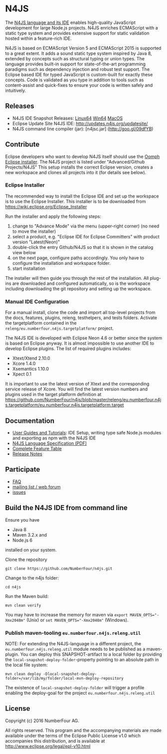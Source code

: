 # N4JS

The [N4JS language and its IDE](https://numberfour.github.io/n4js) enables high-quality JavaScript development for large Node.js projects. 
N4JS enriches ECMAScript with a static type system and provides extensive support for static validation hosted within a feature-rich IDE.

N4JS is based on ECMAScript Version 5 and ECMAScript 2015 is supported to a great extent. It adds a sound static type system inspired by Java 8, extended by concepts such as structural typing or union types. The language provides built-in support for state-of-the-art programming paradigms such as dependency injection and robust test support. The Eclipse based IDE for typed JavaScript is custom-built for exactly these concepts. Code is validated as you type in addition to tools such as content-assist and quick-fixes to ensure your code is written safely and intuitively.

## Releases

- N4JS IDE Snapshot Releases: [Linux64](http://goo.gl/qGKcm9) [Win64](http://goo.gl/2QDLfc) [MacOS](http://goo.gl/DszAu3)
- Eclipse Update Site N4JS IDE: http://updates.n4js.org/updatesite/
- N4JS command line compiler (jar): [n4jsc.jar] (http://goo.gl/09dfYB)

## Contribute

Eclipse developers who want to develop N4JS itself should use the [Oomph Eclipse installer](https://www.eclipse.org/downloads/). The N4JS project is listed under "Advanced/Github Projects/N4JS" 
This setup installs the correct Eclipse version, creates a new workspace and clones all projects into it (for details see below).

### Eclipse Installer

The recommended way to install the Eclipse IDE and set up the workspace is to use the Eclipse Installer.
This installer is to be downloaded from https://wiki.eclipse.org/Eclipse_Installer

Run the installer and apply the following steps:

1. change to "Advance Mode" via the menu (upper-right corner) (no need to move the installer)
2. select a product, e.g. "Eclipse IDE for Eclipse Committers" with product version "Latest(Neon)"  
3. double-click the entry Github/N4JS so that it is shown in the catalog view below
4. on the next page, configure paths accordingly. You only have to configure the installation and workspace folder.
5. start installation
 
The installer will then guide you through the rest of the installation. All plug-ins are downloaded and configured automatically, so is the workspace including downloading the git repository and setting up the workspace.

### Manual IDE Configuration

For a manual install, clone the code and import all top-level projects from the docs, features, plugins, releng, testhelpers, and tests folders. Activate the targetplatform contained in the ```releng/eu.numberfour.n4js.targetplatform/``` project.

The N4JS IDE is developed with Eclipse Neon 4.6 or better since the system is based on Eclipse anyway. 
It is almost impossible to use another IDE to develop Eclipse plugins. The list of required plugins includes:

- Xtext/Xtend 2.10.0
- Xcore 1.4.0 
- Xsemantics 1.10.0
- Xpect 0.1

It is important to use the latest version of Xtext and the corresponding service release of Xcore. You will find the latest version numbers and plugins used in the target platform definition at
https://github.com/NumberFour/n4js/blob/master/releng/eu.numberfour.n4js.targetplatform/eu.numberfour.n4js.targetplatform.target

## Documentation

- [User Guides and Tutorials](http://numberfour.github.io/n4js/userguides): IDE Setup, writing type safe Node.js modules and exporting as npm with the N4JS IDE
- [N4JS Language Specification (PDF)](https://goo.gl/2Lv2Te)
- [Complete Feature Table](https://numberfour.github.io/n4js/features/)
- [Release Notes](https://numberfour.github.io/n4js/releases/)

## Participate

- [FAQ](https://numberfour.github.io/n4js/faq/)
- [mailing list / web forum](http://groups.google.com/group/n4js)
- [issues](https://github.com/numberfour/n4js/issues/) 

## Build the N4JS IDE from command line

Ensure you have 

- Java 8
- Maven 3.2.x and
- Node.js 6

installed on your system.

Clone the repository 
```
git clone https://github.com/NumberFour/n4js.git
```

Change to the n4js folder:
```
cd n4js
```

Run the Maven build:
```
mvn clean verify
```

You may have to increase the memory for maven via ```export MAVEN_OPTS="-Xmx2048m"``` (Unix) or ```set MAVEN_OPTS="-Xmx2048m"``` (Windows).

### Publish maven-tooling  ```eu.numberfour.n4js.releng.util```
NOTE: For extending the N4JS-language in a different project, the ```eu.numberfour.n4js.releng.util``` module needs to be published as a maven-plugin. You can deploy this SNAPSHOT-artifact to a local folder by providing the ```local-snapshot-deploy-folder```-property pointing to an absolute path in the local file system:

```
mvn clean deploy -Dlocal-snapshot-deploy-folder=/var/lib/my/folder/local-mvn-deploy-repository
```
The existence of ```local-snapshot-deploy-folder``` will trigger a profile enabling the deploy-goal for the project ```eu.numberfour.n4js.releng.util```      

## License

Copyright (c) 2016 NumberFour AG.

All rights reserved. This program and the accompanying materials
are made available under the terms of the Eclipse Public License v1.0
which accompanies this distribution, and is available at
http://www.eclipse.org/legal/epl-v10.html
